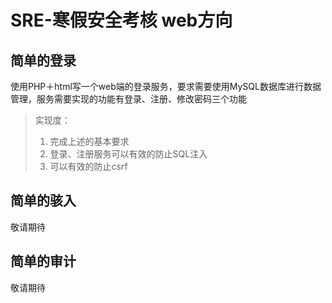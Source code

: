 # SRE-寒假安全考核 web方向
## 简单的登录

使用PHP＋html写一个web端的登录服务，要求需要使用MySQL数据库进行数据管理，服务需要实现的功能有登录、注册、修改密码三个功能

> 实现度：
>
> 1. 完成上述的基本要求
> 2. 登录、注册服务可以有效的防止SQL注入
> 3. 可以有效的防止csrf
## 简单的骇入
敬请期待
## 简单的审计
敬请期待

